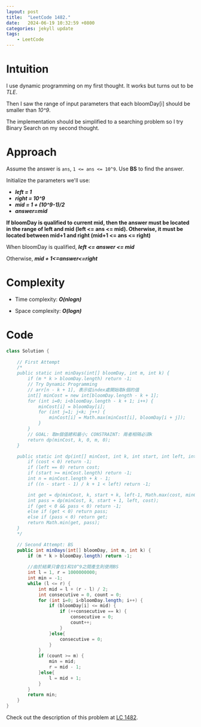 ```yaml
---
layout: post
title:  "LeetCode 1482."
date:   2024-06-19 10:32:59 +0800
categories: jekyll update
tags: 
    - LeetCode
---
```


# Intuition
I use dynamic programming on my first thought. It works but turns out to be *TLE*.

Then I saw the range of input parameters that each bloomDay[i] should be smaller than *10^9*. 

The implementation should be simplified to a searching problem so I try Binary Search on my second thought.
# Approach

Assume the answer is `ans`, `1 <= ans <= 10^9`. Use **BS** to find the answer.

Initialize the parameters we'll use:
- ***left = 1***
- ***right = 10^9***
- ***mid = 1 + (10^9-1)/2***
- ***answer=mid***

**If bloomDay is qualified to current mid, then the answer must be located in the range of left and mid (left <= ans <= mid). Otherwise, it must be located between mid+1 and right (mid+1 <= ans <= right)**

When bloomDay is qualified, ***left <= answer <= mid***

Otherwise, ***mid + 1<=answer<=right***

# Complexity
- Time complexity: ***O(nlogn)***

- Space complexity: ***O(logn)***

# Code
```java
class Solution {
    
    // First Attempt
    /*
    public static int minDays(int[] bloomDay, int m, int k) {
        if (m * k > bloomDay.length) return -1;
        // Try Dynamic Programming
        // arr[n - k + 1], 表示從index處開始取k個的值
        int[] minCost = new int[bloomDay.length - k + 1];
        for (int i=0; i<bloomDay.length - k + 1; i++) {
            minCost[i] = bloomDay[i];
            for (int j=1; j<k; j++) {
                minCost[i] = Math.max(minCost[i], bloomDay[i + j]);
            }
        }
        // GOAL: 取m個值總和最小; CONSTRAINT: 兩者相隔必須k
        return dp(minCost, k, 0, m, 0);
    }

    public static int dp(int[] minCost, int k, int start, int left, int cost) {
        if (cost < 0) return -1;
        if (left == 0) return cost;
        if (start >= minCost.length) return -1;
        int n = minCost.length + k - 1;
        if ((n - start - 1) / k + 1 < left) return -1;

        int get = dp(minCost, k, start + k, left-1, Math.max(cost, minCost[start]));
        int pass = dp(minCost, k, start + 1, left, cost);
        if (get < 0 && pass < 0) return -1;
        else if (get < 0) return pass;
        else if (pass < 0) return get;
        return Math.min(get, pass);
    }
    */

    // Second Attempt: BS
    public int minDays(int[] bloomDay, int m, int k) {
        if (m * k > bloomDay.length) return -1;
        
        //由於結果只會在1和10^9之間產生則使用BS
        int l = 1, r = 1000000000;
        int min = -1;
        while (l <= r) {
            int mid = l + (r - l) / 2;
            int consecutive = 0, count = 0;
            for (int i=0; i<bloomDay.length; i++) {
                if (bloomDay[i] <= mid) {
                    if (++consecutive == k) {
                        consecutive = 0;
                        count++;
                    }
                }else{
                    consecutive = 0;
                }
            }
            if (count >= m) {
                min = mid;
                r = mid - 1;
            }else{
                l = mid + 1;
            }
        }
        return min;
    }
}
```

Check out the description of this problem at [LC 1482][LC-1482].

[LC-1482]: https://leetcode.com/problems/minimum-number-of-days-to-make-m-bouquets/description
